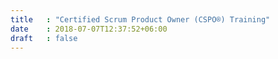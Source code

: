 ```yaml
---
title   : "Certified Scrum Product Owner (CSPO®) Training"
date    : 2018-07-07T12:37:52+06:00
draft   : false
---
```

